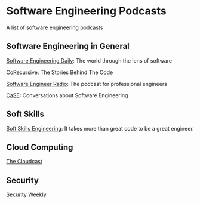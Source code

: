 # Software Engineering Podcasts
A list of software engineering podcasts

## Software Engineering in General

[Software Engineering Daily](https://softwareengineeringdaily.com/category/all-episodes/exclusive-content/Podcast/): The world through the lens of software

[CoRecursive](https://corecursive.com/): The Stories Behind The Code

[Software Engineer Radio](https://www.se-radio.net/): The podcast for professional engineers

[CaSE](https://www.case-podcast.org/): Conversations about Software Engineering

## Soft Skills

[Soft Skills Engineering](https://softskills.audio/): It takes more than great code to be a great engineer.

## Cloud Computing

[The Cloudcast](https://www.thecloudcast.net/)

## Security

[Security Weekly](https://securityweekly.com/)
